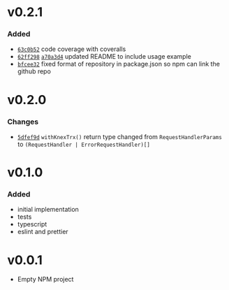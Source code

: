 # v0.2.1

### Added

- [`63c0b52`](https://github.com/JiaboHou/express-knex-trx/commit/63c0b52b0d4778b2151830e034bc03ba5b7dac51) code coverage with coveralls
- [`62ff298`](https://github.com/JiaboHou/express-knex-trx/commit/62ff29834a478e2306a09a33895493bc35579514) [`a70a3d4`](https://github.com/JiaboHou/express-knex-trx/commit/a70a3d44c3dde92f77adb3f37417549d34db331e) updated README to include usage example
- [`bfcee32`](https://github.com/JiaboHou/express-knex-trx/commit/bfcee326c3647250f75e53111862385ea6c8a317) fixed format of repository in package.json so npm can link the github repo

# v0.2.0

### Changes

- [`5dfef9d`](https://github.com/JiaboHou/express-knex-trx/commit/5dfef9d65a2731bd79e4d9cb80727b8267112dca) `withKnexTrx()` return type changed from `RequestHandlerParams` to `(RequestHandler | ErrorRequestHandler)[]`

# v0.1.0

### Added

- initial implementation
- tests
- typescript
- eslint and prettier

# v0.0.1

- Empty NPM project
